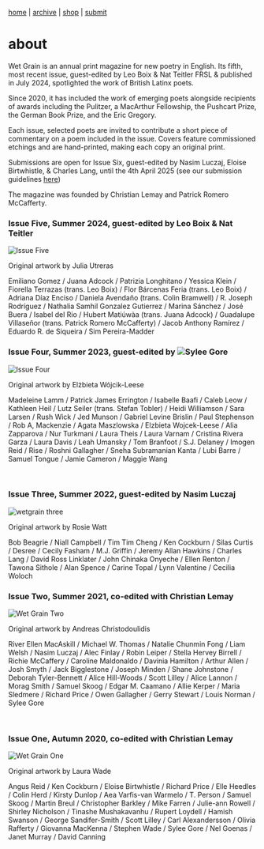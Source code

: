 [home](index.md) | [archive](archive.md) | [shop](shop.md)  |  [submit](submit.md)

# about 

Wet Grain is an annual print magazine for new poetry in English. Its fifth, most recent issue, guest-edited by Leo Boix & Nat Teitler FRSL & published in July 2024, spotlighted the work of British Latinx poets.

Since 2020, it has included the work of emerging poets alongside recipients of awards including the Pulitzer, a MacArthur Fellowship, 
the Pushcart Prize, the German Book Prize, and the Eric Gregory. 

Each issue, selected poets are invited to contribute a short piece of commentary on a poem included in the issue. Covers feature commissioned
etchings and are hand-printed, making each copy an original print. 

Submissions are open for Issue Six, guest-edited by Nasim Luczaj, Eloise Birtwhistle, & Charles Lang, until the 4th April 2025 (see our submission guidelines [here](submit.mc))

The magazine was founded by Christian Lemay and Patrick Romero McCafferty.


### Issue Five, Summer 2024, guest-edited by Leo Boix & Nat Teitler

![Issue Five](wetgrainfive.jpeg)

Original artwork by Julia Utreras

Emiliano Gomez / Juana Adcock / Patrizia Longhitano / Yessica Klein / Fiorella Terrazas (trans. Leo Boix) / Flor Bárcenas Feria (trans. Leo Boix) / Adriana Díaz Enciso / Daniela Avendaño (trans. Colin Bramwell) / R. Joseph Rodríguez / Nathalia Samhil Gonzalez Gutierrez / Marina Sánchez / José Buera / Isabel del Rio / Hubert Matiúwàa (trans. Juana Adcock) / Guadalupe Villaseñor (trans. Patrick Romero McCafferty) / Jacob Anthony Ramírez / Eduardo R. de Siqueira / Sim Pereira-Madder



### Issue Four, Summer 2023, guest-edited by ![Sylee Gore](https://syleegore.com/)

![Issue Four](wetgrainfour.jpeg)

Original artwork by Elżbieta Wójcik-Leese

Madeleine Lamm / Patrick James Errington / Isabelle Baafi / Caleb Leow / Kathleen Heil / Lutz Seiler (trans. Stefan Tobler) / Heidi Williamson / Sara Larsen / Rush Wick / Jed Munson / Gabriel Levine Brislin / Paul Stephenson / Rob A, Mackenzie / Agata  Maszlowska / Elzbieta Wojcek-Leese / Alia Zapparova / Nur Turkmani / Laura Theis / Laura Varnam / Cristina Rivera Garza / Laura Davis / Leah Umansky / Tom Branfoot / S.J. Delaney / Imogen Reid / Rise / Roshni Gallagher / Sneha Subramanian Kanta / Lubi Barre / Samuel Tongue / Jamie Cameron / Maggie Wang 

​
### Issue Three, Summer 2022, guest-edited by Nasim Luczaj

![wetgrain three](wetgrainthree.jpeg)
 
Original artwork by Rosie Watt

Bob Beagrie / Niall Campbell / Tim Tim Cheng / Ken Cockburn / Silas Curtis / Desree / Cecily Fasham / M.J. Griffin / Jeremy Allan Hawkins / Charles Lang / David Ross Linklater / John Chinaka Onyeche / Ellen Renton / Tawona Sithole / Alan Spence / Carine Topal / Lynn Valentine / Cecilia Woloch


### Issue Two, Summer 2021, co-edited with Christian Lemay

![Wet Grain Two](wetgraintwo.jpeg)

Original artwork by Andreas Christodoulidis

River Ellen MacAskill / Michael W. Thomas / Natalie Chunmin Fong / Liam Welsh / Nasim Luczaj / Alec Finlay / Robin Leiper / Stella Hervey Birrell / Richie McCaffery / Caroline Maldonaldo / Davinia Hamilton / Arthur Allen / Josh Smyth / Jack Bigglestone / Joseph Minden / Shane Johnstone / Deborah Tyler-Bennett / Alice Hill-Woods / Scott Lilley / Alice Lannon / Morag Smith / Samuel Skoog / Edgar M. Caamano / Allie Kerper / Maria Sledmere / Richard Price / Owen Gallagher / Gerry Stewart / Louis Norman / Sylee Gore

​
### Issue One, Autumn 2020, co-edited with Christian Lemay 

![Wet Grain One](7F3EE655-B193-45E7-9DE5-E31BE1D01B93.jpeg)

Original artwork by Laura Wade
 
Angus Reid / Ken Cockburn / Eloise Birtwhistle / Richard Price / Elle Heedles / Colin Herd / Kirsty Dunlop / Aea Varfis-van Warmelo / T. Person / Samuel Skoog / Martin Breul / Christopher Barkley / Mike Farren / Julie-ann Rowell / Shirley Nicholson / Tinashe Mushakavanhu / Rupert Loydell / Hamish Swanson / George Sandifer-Smith / Scott Lilley / Carl Alexandersson / Olivia Rafferty / Giovanna MacKenna / Stephen Wade / Sylee Gore / Nel Goenas / Janet Murray / David Canning

​

